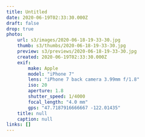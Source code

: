 ```yaml
---
title: Untitled
date: 2020-06-19T02:33:30.000Z
draft: false
drop: true
photo:
    url: s3/images/2020-06-18-19-33-30.jpg
    thumb: s3/thumbs/2020-06-18-19-33-30.jpg
    preview: s3/previews/2020-06-18-19-33-30.jpg
    created: 2020-06-19T02:33:30.000Z
    exif:
        make: Apple
        model: "iPhone 7"
        lens: "iPhone 7 back camera 3.99mm f/1.8"
        iso: 20
        aperture: 1.8
        shutter_speed: 1/4000
        focal_length: "4.0 mm"
        gps: "47.7187916666667 -122.01435"
    title: null
    caption: null
links: []
---
```

